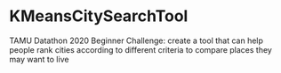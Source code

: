 # KMeansCitySearchTool
TAMU Datathon 2020 Beginner Challenge: create a tool that can help people rank cities according to different criteria to compare places they may want to live
